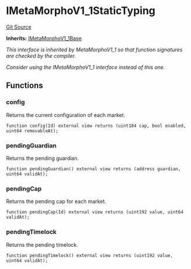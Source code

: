 # IMetaMorphoV1_1StaticTyping
[Git Source](https://github.com/Level-Money/contracts/blob/0fa663cd541ef95fb08cd2849fd8cc2be3967548/src/v2/interfaces/morpho/IMetaMorphoV1_1.sol)

**Inherits:**
[IMetaMorphoV1_1Base](/src/v2/interfaces/morpho/IMetaMorphoV1_1.sol/interface.IMetaMorphoV1_1Base.md)

*This interface is inherited by MetaMorphoV1_1 so that function signatures are checked by the compiler.*

*Consider using the IMetaMorphoV1_1 interface instead of this one.*


## Functions
### config

Returns the current configuration of each market.


```solidity
function config(Id) external view returns (uint184 cap, bool enabled, uint64 removableAt);
```

### pendingGuardian

Returns the pending guardian.


```solidity
function pendingGuardian() external view returns (address guardian, uint64 validAt);
```

### pendingCap

Returns the pending cap for each market.


```solidity
function pendingCap(Id) external view returns (uint192 value, uint64 validAt);
```

### pendingTimelock

Returns the pending timelock.


```solidity
function pendingTimelock() external view returns (uint192 value, uint64 validAt);
```

